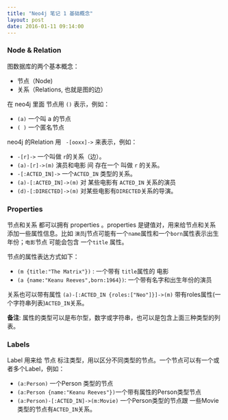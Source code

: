 ```yaml
---
title: "Neo4j 笔记 1 基础概念" 
layout: post
date: 2016-01-11 09:14:00
---
```



### Node & Relation 

图数据库的两个基本概念：

- 节点（Node)
- 关系（Relations, 也就是图的边）

在 neo4j 里面 节点用 `()` 表示，例如：

- `(a)` 一个叫 a 的节点
- `( )` 一个匿名节点
	
neo4j 的Relation 用 ` -[ooxx]->` 来表示，例如：

- `-[r]->` 一个叫做 `r`的关系（边）。
- `(a)-[r]->(m)` 演员和电影 间 存在一个 叫做 `r` 的关系。
- `-[:ACTED_IN]->` 一个`ACTED_IN` 类型的关系。
- `(a)-[:ACTED_IN]->(m)` 对 某些电影有 `ACTED_IN` 关系的演员 
- `(d)-[:DIRECTED]->(m)` 对某些电影有`DIRECTED`关系的导演。

### Properties

节点和关系 都可以拥有 properties 。properties 是键值对，用来给节点和关系 添加一些属性信息。比如 `演员`j节点可能有一个`name`属性和一个`born`属性表示出生年份；`电影`节点 可能会包含 一个`title` 属性。

节点的属性表达方式如下：
 	
- `(m {title:"The Matrix"})` : 一个带有 `title`属性的 电影
-  `(a {name:"Keanu Reeves",born:1964})`: 一个带有名字和出生年份的演员

关系也可以带有属性
 `(a)-[:ACTED_IN {roles:["Neo"]}]->(m)`  带有roles属性(一个字符串列表)`ACTED_IN`关系。

 **备注**: 属性的类型可以是布尔型，数字或字符串，也可以是包含上面三种类型的列表。


### Labels
Label 用来给 节点 标注类型，用以区分不同类型的节点。一个节点可以有一个或者多个Label，例如：

- `(a:Person)` 一个Person 类型的节点
- `(a:Person {name:"Keanu Reeves"})`一个带有属性的Person类型节点 
- `(a:Person)-[:ACTED_IN]->(m:Movie)` 一个Person类型的节点跟 一些Movie 类型的节点有`ACTED_IN`关系。


